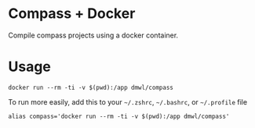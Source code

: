 # Compass + Docker
Compile compass projects using a docker container.

# Usage

```
docker run --rm -ti -v $(pwd):/app dmwl/compass
```

To run more easily, add this to your `~/.zshrc`, `~/.bashrc`, or
`~/.profile` file

```
alias compass='docker run --rm -ti -v $(pwd):/app dmwl/compass'
```
